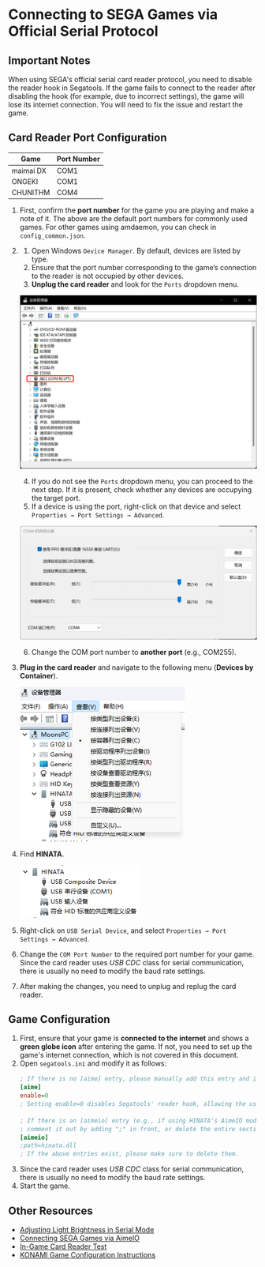 # Connecting to SEGA Games via Official Serial Protocol

## Important Notes
When using SEGA's official serial card reader protocol, you need to disable the reader hook in Segatools. If the game fails to connect to the reader after disabling the hook (for example, due to incorrect settings), the game will lose its internet connection. You will need to fix the issue and restart the game.

## Card Reader Port Configuration

| Game       | Port Number |
|------------|-------------|
| maimai DX  | COM1        |
| ONGEKI     | COM1        |
| CHUNITHM   | COM4        |

1. First, confirm the **port number** for the game you are playing and make a note of it. The above are the default port numbers for commonly used games. For other games using amdaemon, you can check in `config_common.json`.

2. 
   1. Open Windows `Device Manager`. By default, devices are listed by type.
   2. Ensure that the port number corresponding to the game’s connection to the reader is not occupied by other devices.
   3. **Unplug the card reader** and look for the `Ports` dropdown menu.

   ![devmgr3](assets/devmgr3.png)

   4. If you do not see the `Ports` dropdown menu, you can proceed to the next step. If it is present, check whether any devices are occupying the target port.
   5. If a device is using the port, right-click on that device and select `Properties → Port Settings → Advanced`.

   ![devmgr2](assets/devmgr2.png)

   6. Change the COM port number to **another port** (e.g., COM255).
3. **Plug in the card reader** and navigate to the following menu (**Devices by Container**).

   ![devmgr0](<../assets/devmgr0.png>)

4. Find **HINATA**.

   ![devmgr1](<../assets/devmgr1.png>)

5. Right-click on `USB Serial Device`, and select `Properties → Port Settings → Advanced`.
6. Change the `COM Port Number` to the required port number for your game. Since the card reader uses *USB CDC* class for serial communication, there is usually no need to modify the baud rate settings.
7. After making the changes, you need to unplug and replug the card reader.

## Game Configuration
1. First, ensure that your game is **connected to the internet** and shows a **green globe icon** after entering the game. If not, you need to set up the game's internet connection, which is not covered in this document.
2. Open `segatools.ini` and modify it as follows:
   ```ini
   ; If there is no [aime] entry, please manually add this entry and its content
   [aime]
   enable=0
   ; Setting enable=0 disables Segatools' reader hook, allowing the use of the official serial IO. Please make sure to set this.

   ; If there is an [aimeio] entry (e.g., if using HINATA's AimeIO mode, or Mageki or Nageki)
   ; comment it out by adding ";" in front, or delete the entire section
   [aimeio]
   ;path=hinata.dll
   ; If the above entries exist, please make sure to delete them.
   ```
3. Since the card reader uses *USB CDC* class for serial communication, there is usually no need to modify the baud rate settings.
4. Start the game.

## Other Resources
* [Adjusting Light Brightness in Serial Mode](../HCP/index.md)
* [Connecting SEGA Games via AimeIO](aimeio.md)
* [In-Game Card Reader Test](in_game_test.md)
* [KONAMI Game Configuration Instructions](../KONAMI/index.md)